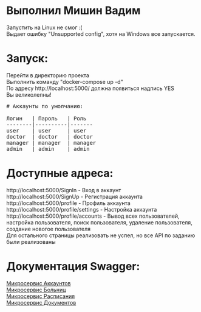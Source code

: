# Выполнил Мишин Вадим  
  
Запустить на Linux не смог :(  
Выдает ошибку "Unsupported config", хотя на Windows все запускается.  
  
# Запуск:  
Перейти в директорию проекта  
Выполнить команду "docker-compose up -d"   
По адресу http://localhost:5000/ должна появиться надпись YES  
Вы великолепны!  
  
<pre>
# Аккаунты по умолчанию:

Логин   | Пароль   | Роль
--------|----------|-------
user    | user     | user
doctor  | doctor   | doctor
manager | manager  | manager
admin   | admin    | admin
</pre>
  
# Доступные адреса:  
http://localhost:5000/SignIn - Вход в аккаунт  
http://localhost:5000/SignUp - Регистрация аккаунта  
http://localhost:5000/profile - Профиль аккаунта  
http://localhost:5000/profile/settings - Настройка аккаунта  
http://localhost:5000/profile/accounts - Вывод всех пользователей, настройка пользователя, поиск пользователя, удаление пользователя, создание новогое пользователя  
Для остального страницы реализовать не успел, но все API по заданию были реализованы  
  
# Документация Swagger:  
  
[Микросервис Аккаунтов](https://app.swaggerhub.com/apis/KOTENOK210903_1/accounts-api-Volga-IT/1.0.0)  
[Микросервис Больниц](https://app.swaggerhub.com/apis/KOTENOK210903_1/hospitals-api-Volga-IT/1.0.0)  
[Микросервис Расписания](https://app.swaggerhub.com/apis/KOTENOK210903_1/timetable-api-Volga-IT/1.0.0)  
[Микросервис Документов](https://app.swaggerhub.com/apis/KOTENOK210903_1/documents-api-Volga-IT/1.0.0)  
